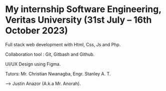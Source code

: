 # My internship Software Engineering, Veritas University (31st July – 16th October 2023)

Full stack web development with Html, Css, Js and Php.

Collaboration tool : Git, Gitbash and Github.

UI/UX Design using Figma.

Tutors: Mr. Christian Nwanagba, Engr. Stanley A. T.

--> Justin Anazor (A.k.a Mr. Anorah).
